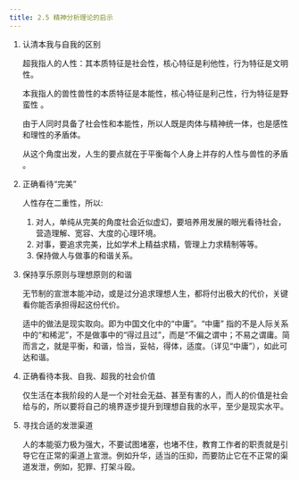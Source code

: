 ```yaml
---
title: 2.5 精神分析理论的启示
---
```


1. 认清本我与自我的区别

   超我指人的人性：其本质特征是社会性，核心特征是利他性，行为特征是文明性。

   本我指人的兽性兽性的本质特征是本能性，核心特征是利己性，行为特征是野蛮性 。

   由于人同时具备了社会性和本能性，所以人既是肉体与精神统一体，也是感性和理性的矛盾体。 

   从这个角度出发，人生的要点就在于平衡每个人身上并存的人性与兽性的矛盾 。 

2. 正确看待“完美” 

   人性存在二重性，所以: 

   1. 对人，单纯从完美的角度社会近似虚幻，要培养用发展的眼光看待社会，营造理解、宽容、大度的心理环境。 
   2. 对事，要追求完美，比如学术上精益求精，管理上力求精制等等。 
   3. 保持做人与做事的和谐关系。 

3. 保持享乐原则与理想原则的和谐 

   无节制的宣泄本能冲动，或是过分追求理想人生，都将付出极大的代价，关键看你能否承担得起这份代价。

   适中的做法是现实取向。即为中国文化中的“中庸”。“中庸” 指的不是人际关系中的“和稀泥”，不是做事中的“得过且过”，而是“不偏之谓中；不易之谓庸。简而言之，就是平衡，和谐，恰当，妥帖，得体，适度。（详见“中庸”），如此可达和谐。 

4. 正确看待本我、自我、超我的社会价值 

   仅生活在本我阶段的人是一个对社会无益、甚至有害的人，而人的价值是社会给与的，所以要将自己的境界逐步提升到理想自我的水平，至少是现实水平。 

5. 寻找合适的发泄渠道 

   人的本能驱力极为强大，不要试图堵塞，也堵不住，教育工作者的职责就是引导它在正常的渠道上宣泄。例如升华，适当的压抑，而要防止它在不正常的渠道发泄，例如，犯罪、打架斗殴。 

